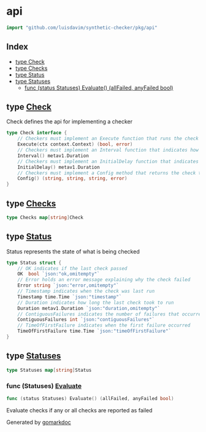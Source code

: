 <!-- Code generated by gomarkdoc. DO NOT EDIT -->

# api

```go
import "github.com/luisdavim/synthetic-checker/pkg/api"
```

## Index

- [type Check](<#type-check>)
- [type Checks](<#type-checks>)
- [type Status](<#type-status>)
- [type Statuses](<#type-statuses>)
  - [func (status Statuses) Evaluate() (allFailed, anyFailed bool)](<#func-statuses-evaluate>)


## type [Check](<https://github.com/luisdavim/synthetic-checker/blob/main/pkg/api/types.go#L11-L20>)

Check defines the api for implementing a checker

```go
type Check interface {
    // Checkers must implement an Execute function that runs the check and returns the status
    Execute(ctx context.Context) (bool, error)
    // Checkers must implement an Interval function that indicates how often the check should run
    Interval() metav1.Duration
    // Checkers must implement an InitialDelay function that indicates how long to delay the start
    InitialDelay() metav1.Duration
    // Checkers must implement a Config method that returns the check type, name and configuration
    Config() (string, string, string, error)
}
```

## type [Checks](<https://github.com/luisdavim/synthetic-checker/blob/main/pkg/api/types.go#L22>)

```go
type Checks map[string]Check
```

## type [Status](<https://github.com/luisdavim/synthetic-checker/blob/main/pkg/api/types.go#L25-L38>)

Status represents the state of what is being checked

```go
type Status struct {
    // OK indicates if the last check passed
    OK  bool `json:"ok,omitempty"`
    // Error holds an error message explaining why the check failed
    Error string `json:"error,omitempty"`
    // Timestamp indicates when the check was last run
    Timestamp time.Time `json:"timestamp"`
    // Duration indicates how long the last check took to run
    Duration metav1.Duration `json:"duration,omitempty"`
    // ContiguousFailures indicates the number of failures that occurred in a row
    ContiguousFailures int `json:"contiguousFailures"`
    // TimeOfFirstFailure indicates when the first failure occurred
    TimeOfFirstFailure time.Time `json:"timeOfFirstFailure"`
}
```

## type [Statuses](<https://github.com/luisdavim/synthetic-checker/blob/main/pkg/api/types.go#L40>)

```go
type Statuses map[string]Status
```

### func \(Statuses\) [Evaluate](<https://github.com/luisdavim/synthetic-checker/blob/main/pkg/api/types.go#L43>)

```go
func (status Statuses) Evaluate() (allFailed, anyFailed bool)
```

Evaluate checks if any or all checks are reported as failed



Generated by [gomarkdoc](<https://github.com/princjef/gomarkdoc>)
